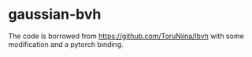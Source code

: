 # gaussian-bvh
The code is borrowed from https://github.com/ToruNiina/lbvh 
with some modification and a pytorch binding.